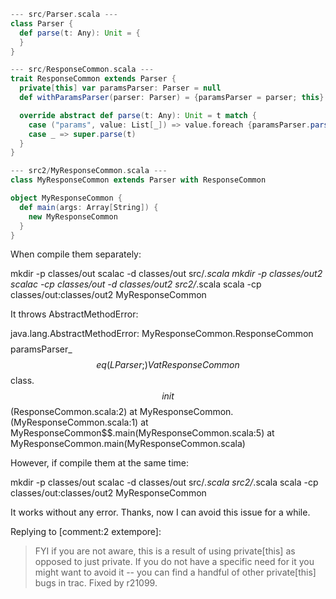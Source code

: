 ```scala
--- src/Parser.scala ---
class Parser {
  def parse(t: Any): Unit = {
  }
}

--- src/ResponseCommon.scala ---
trait ResponseCommon extends Parser {
  private[this] var paramsParser: Parser = null
  def withParamsParser(parser: Parser) = {paramsParser = parser; this}

  override abstract def parse(t: Any): Unit = t match {
    case ("params", value: List[_]) => value.foreach {paramsParser.parse(_)}
    case _ => super.parse(t)
  }
}

--- src2/MyResponseCommon.scala ---
class MyResponseCommon extends Parser with ResponseCommon

object MyResponseCommon {
  def main(args: Array[String]) {
    new MyResponseCommon
  }
}
```
When compile them separately:

mkdir -p classes/out
scalac -d classes/out src/*.scala
mkdir -p classes/out2
scalac -cp classes/out -d classes/out2 src2/*.scala
scala -cp classes/out:classes/out2 MyResponseCommon

It throws AbstractMethodError:

java.lang.AbstractMethodError: MyResponseCommon.ResponseCommon$$$$paramsParser_$$eq(LParser;)V
        at ResponseCommon$$class.$$init$$(ResponseCommon.scala:2)
        at MyResponseCommon.<init>(MyResponseCommon.scala:1)
        at MyResponseCommon$$.main(MyResponseCommon.scala:5)
        at MyResponseCommon.main(MyResponseCommon.scala)

However, if compile them at the same time:

mkdir -p classes/out
scalac -d classes/out src/*.scala src2/*.scala
scala -cp classes/out:classes/out2 MyResponseCommon

It works without any error.
Thanks, now I can avoid this issue for a while.


Replying to [comment:2 extempore]:
> FYI if you are not aware, this is a result of using private[this] as opposed to just private.  If you do not have a specific need for it you might want to avoid it -- you can find a handful of other private[this] bugs in trac.
Fixed by r21099.
